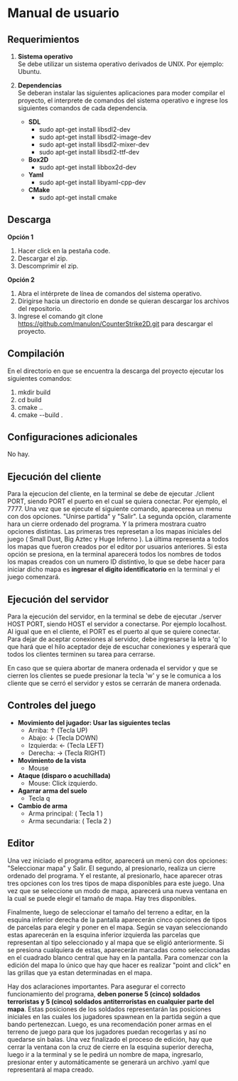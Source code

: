 # Manual de usuario #

## Requerimientos ##  

1. **Sistema operativo**  
Se debe utilizar un sistema operativo derivados de UNIX. Por ejemplo: Ubuntu.

2. **Dependencias**  
Se deberan instalar las siguientes aplicaciones para moder compilar el proyecto, el interprete de comandos
del sistema operativo e ingrese los siguientes comandos de cada dependencia.
   - **SDL**  
      - sudo apt-get install libsdl2-dev
      - sudo apt-get install libsdl2-image-dev
      - sudo apt-get install libsdl2-mixer-dev
      - sudo apt-get install libsdl2-ttf-dev
   - **Box2D**
      - sudo apt-get install libbox2d-dev
   - **Yaml**
      - sudo apt-get install libyaml-cpp-dev
   - **CMake**
      - sudo apt-get install cmake

## Descarga ##
**Opción 1**
1. Hacer click en la pestaña code.
2. Descargar el zip.
3. Descomprimir el zip.

**Opción 2**
1. Abra el intérprete de línea de comandos del sistema operativo.
2. Dirigirse hacia un directorio en donde se quieran descargar los archivos del repositorio.
3. Ingrese el comando git clone https://github.com/manulon/CounterStrike2D.git para descargar el proyecto.

## Compilación ##
En el directorio en que se encuentra la descarga del proyecto ejecutar los siguientes comandos:
1. mkdir build
2. cd build
3. cmake ..
4. cmake --build .

## Configuraciones adicionales ##
No hay.

## Ejecución del cliente ##
Para la ejecucion del cliente, en la terminal se debe de ejecutar ./client PORT, siendo PORT el puerto en el cual se quiera conectar. Por ejemplo, el 7777.
Una vez que se ejecute el siguiente comando, aparecerea un menu con dos opciones. "Unirse partida" y "Salir". La segunda opción, claramente hara un cierre ordenado del programa. Y la primera mostrara cuatro opciones distintas. Las primeras tres represetan a los mapas iniciales del juego ( Small Dust, Big Aztec y Huge Inferno ). La última representa a todos los mapas que fueron creados por el editor por usuarios anteriores. Si esta opción se presiona, en la terminal aparecerá todos los nombres de todos los mapas creados con un numero ID distintivo, lo que se debe hacer para iniciar dicho mapa es **ingresar el digito identificatorio** en la terminal y el juego comenzará.

## Ejecución del servidor ##
Para la ejecución del servidor, en la terminal se debe de ejecutar ./server HOST PORT, siendo HOST el servidor a conectarse. Por ejemplo localhost. Al igual que en el cliente, el PORT es el puerto al que se quiere conectar.
Para dejar de aceptar conexiones al servidor, debe ingresarse la letra 'q' lo que hará que el hilo aceptador deje de escuchar conexiones y esperará que todos los clientes terminen su tarea para cerrarse.

En caso que se quiera abortar de manera ordenada el servidor y que se cierren los clientes se puede presionar la tecla  'w' y se le comunica a los cliente que se cerró el servidor y estos se cerrarán de manera ordenada.

## Controles del juego ##
- **Movimiento del jugador: Usar las siguientes teclas**
   - Arriba: ↑ (Tecla UP)
   - Abajo: ↓ (Tecla DOWN)
   - Izquierda: ← (Tecla LEFT)
   - Derecha: → (Tecla RIGHT)
- **Movimiento de la vista**
   - Mouse
- **Ataque (disparo o acuchillada)**
   - Mouse: Click izquierdo.
- **Agarrar arma del suelo**  
   - Tecla q
- **Cambio de arma**  
   - Arma principal:  ( Tecla 1 )
   - Arma secundaria: ( Tecla 2 )

## Editor ##
Una vez iniciado el programa editor, aparecerá un menú con dos opciones: "Seleccionar mapa" y Salir. El segundo, al presionarlo, realiza un cierre ordenado del programa. Y el restante, al presionarlo, hace aparecer otras tres opciones con los tres tipos de mapa disponibles para este juego. 
Una vez que se seleccione un modo de mapa, aparecerá una nueva ventana en la cual se puede elegir el tamaño de mapa. Hay tres disponibles.

Finalmente, luego de seleccionar el tamaño del terreno a editar, en la esquina inferior derecha de la pantalla aparecerán cinco opciones de tipos de parcelas para elegir y poner en el mapa. Según se vayan seleccionando estas aparecerán en la esquina inferior izquierda las parcelas que representan al tipo seleccionado y al mapa que se eligió anteriormente. Si se presiona cualquiera de estas, aparecerán marcadas como seleccionadas en el cuadrado blanco central que hay en la pantalla. 
Para comenzar con la edición del mapa lo único que hay que hacer es realizar "point and click" en las grillas que ya estan determinadas en el mapa. 

Hay dos aclaraciones importantes. Para asegurar el correcto funcionamiento del programa, **deben ponerse 5 (cinco) soldados terroristas y 5 (cinco) soldados antiterroristas en cualquier parte del mapa**. Estas posiciones de los soldados representarán las posiciones iniciales en las cuales los jugadores spawnean en la partida según a que bando pertenezcan. Luego, es una recomendación poner armas en el terreno de juego para que los jugadores puedan recogerlas y así no quedarse sin balas.
Una vez finalizado el proceso de edición, hay que cerrar la ventana con la cruz de cierre en la esquina superior derecha, luego ir a la terminal y se le pedirá un nombre de mapa, ingresarlo, presionar enter y automáticamente se generará un archivo .yaml que representará al mapa creado.
